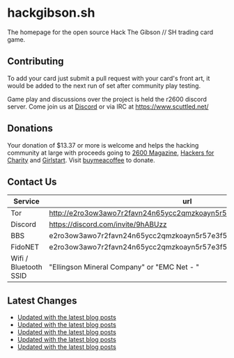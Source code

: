 # hackgibson.sh
The homepage for the open source Hack The Gibson // SH trading card game.


## Contributing

To add your card just submit a pull request with your card's front art, it would be added to the next run of set after community play testing.

Game play and discussions over the project is held the r2600 discord server. Come join us at [Discord](https://discord.com/invite/9hABUzz) or via IRC at https://www.scuttled.net/


## Donations

Your donation of $13.37 or more is welcome and helps the hacking community at large with proceeds going to [2600 Magazine](https://2600.com/), [Hackers for Charity](https://hackersforcharity.org) and [Girlstart](https://girlstart.org).  Visit [buymeacoffee](https://www.buymeacoffee.com/hackgibson.sh) to donate.


## Contact Us

Service | url
-|-
Tor | http://e2ro3ow3awo7r2favn24n65ycc2qmzkoayn5r57e3f56nvjwdcgg32ad.onion
Discord | https://discord.com/invite/9hABUzz
BBS | e2ro3ow3awo7r2favn24n65ycc2qmzkoayn5r57e3f56nvjwdcgg32ad.onion:23
FidoNET | e2ro3ow3awo7r2favn24n65ycc2qmzkoayn5r57e3f56nvjwdcgg32ad.onion:24554
Wifi / Bluetooth SSID | "Ellingson Mineral Company" or "EMC Net - <fidonet address>"

## Latest Changes
<!-- BLOG-POST-LIST:START -->
- [Updated with the latest blog posts](https://github.com/DFW2600/hackgibson.sh/commit/bfb90b168d8bfc54f5149b80c638c1f3f8c675a1)
- [Updated with the latest blog posts](https://github.com/DFW2600/hackgibson.sh/commit/69939c7549f24e27c71756a2dc264003dbcfe568)
- [Updated with the latest blog posts](https://github.com/DFW2600/hackgibson.sh/commit/53f949c70c927f0fe2375282fa03f2cfb924d142)
- [Updated with the latest blog posts](https://github.com/DFW2600/hackgibson.sh/commit/2d6239a09853d1f757a858d888e75b648409e51a)
- [Updated with the latest blog posts](https://github.com/DFW2600/hackgibson.sh/commit/69388833c0d55e6377c3fbd656dd253df22c6f64)
<!-- BLOG-POST-LIST:END -->
